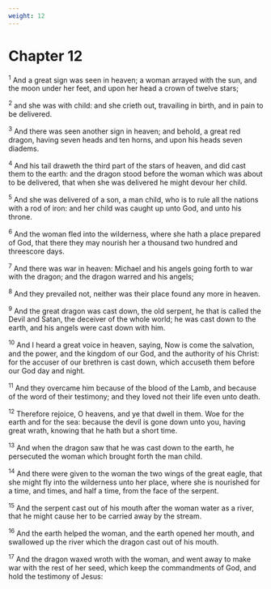 ```yaml
---
weight: 12
---
```


# Chapter 12

<sup>1</sup> And a great sign was seen in heaven; a woman arrayed with the sun, and the moon under her feet, and upon her head a crown of twelve stars; 

<sup>2</sup> and she was with child: and she crieth out, travailing in birth, and in pain to be delivered. 

<sup>3</sup> And there was seen another sign in heaven; and behold, a great red dragon, having seven heads and ten horns, and upon his heads seven diadems. 

<sup>4</sup> And his tail draweth the third part of the stars of heaven, and did cast them to the earth: and the dragon stood before the woman which was about to be delivered, that when she was delivered he might devour her child. 

<sup>5</sup> And she was delivered of a son, a man child, who is to rule all the nations with a rod of iron: and her child was caught up unto God, and unto his throne. 

<sup>6</sup> And the woman fled into the wilderness, where she hath a place prepared of God, that there they may nourish her a thousand two hundred and threescore days. 

<sup>7</sup> And there was war in heaven: Michael and his angels going forth to war with the dragon; and the dragon warred and his angels; 

<sup>8</sup> And they prevailed not, neither was their place found any more in heaven. 

<sup>9</sup> And the great dragon was cast down, the old serpent, he that is called the Devil and Satan, the deceiver of the whole world; he was cast down to the earth, and his angels were cast down with him. 

<sup>10</sup> And I heard a great voice in heaven, saying, Now is come the salvation, and the power, and the kingdom of our God, and the authority of his Christ: for the accuser of our brethren is cast down, which accuseth them before our God day and night. 

<sup>11</sup> And they overcame him because of the blood of the Lamb, and because of the word of their testimony; and they loved not their life even unto death. 

<sup>12</sup> Therefore rejoice, O heavens, and ye that dwell in them. Woe for the earth and for the sea: because the devil is gone down unto you, having great wrath, knowing that he hath but a short time. 

<sup>13</sup> And when the dragon saw that he was cast down to the earth, he persecuted the woman which brought forth the man child. 

<sup>14</sup> And there were given to the woman the two wings of the great eagle, that she might fly into the wilderness unto her place, where she is nourished for a time, and times, and half a time, from the face of the serpent. 

<sup>15</sup> And the serpent cast out of his mouth after the woman water as a river, that he might cause her to be carried away by the stream. 

<sup>16</sup> And the earth helped the woman, and the earth opened her mouth, and swallowed up the river which the dragon cast out of his mouth. 

<sup>17</sup> And the dragon waxed wroth with the woman, and went away to make war with the rest of her seed, which keep the commandments of God, and hold the testimony of Jesus: 


